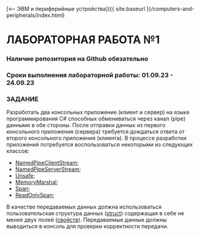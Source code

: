 [⟵ ЭВМ и периферийные устройства]({{ site.baseurl }}/computers-and-peripherals/index.html)

# **ЛАБОРАТОРНАЯ РАБОТА №1**

### **Наличие репозитория на Github обязательно**

### **Сроки выполнения лабораторной работы: 01.09.23 - 24.09.23**

### **ЗАДАНИЕ**

Разработать два консольных приложение (клиент и сервер) на языке программирования C# способных обмениваться через канал (pipe) данными в обе стороны. После отправки данных из первого консольного приложения (сервера) требуется дождаться ответа от второго консольного приложения (клиента). В процессе разработки приложений потребуется воспользоваться некоторыми из следующих классов:
* [NamedPipeClientStream](https://learn.microsoft.com/en-us/dotnet/api/system.io.pipes.namedpipeclientstream?view=net-7.0);
* [NamedPipeServerStream](https://learn.microsoft.com/en-us/dotnet/api/system.io.pipes.namedpipeserverstream?view=net-7.0);
* [Unsafe](https://learn.microsoft.com/en-us/dotnet/api/system.runtime.compilerservices.unsafe?view=net-7.0);
* [MemoryMarshal](https://learn.microsoft.com/en-us/dotnet/api/system.runtime.interopservices.memorymarshal?view=net-7.0);
* [Span](https://learn.microsoft.com/ru-ru/dotnet/api/system.span-1?view=net-7.0);
* [ReadOnlySpan](https://learn.microsoft.com/ru-ru/dotnet/api/system.readonlyspan-1?view=net-7.0);

В качестве передаваемых данных должна использоваться пользовательская структура данных ([struct](https://learn.microsoft.com/ru-ru/dotnet/csharp/language-reference/builtin-types/struct)) содержащая в себе не менее двух полей ([свойств](https://learn.microsoft.com/ru-ru/dotnet/csharp/properties)). Передаваемые данные должны выводиться в консоль для проверки корректности передачи.
